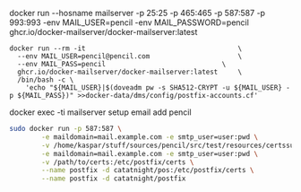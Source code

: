 docker run  --hosname mailserver -p 25:25 -p 465:465 -p 587:587 -p 993:993  -env MAIL_USER=pencil -env MAIL_PASSWORD=pencil  ghcr.io/docker-mailserver/docker-mailserver:latest



```
docker run --rm -it                                      \
  --env MAIL_USER=pencil@pencil.com                      \
  --env MAIL_PASS=pencil                             \
  ghcr.io/docker-mailserver/docker-mailserver:latest     \
  /bin/bash -c \
    'echo "${MAIL_USER}|$(doveadm pw -s SHA512-CRYPT -u ${MAIL_USER} -p ${MAIL_PASS})" >>docker-data/dms/config/postfix-accounts.cf'
```



docker exec -ti mailserver setup email add pencil




```bash
sudo docker run -p 587:587 \
		-e maildomain=mail.example.com -e smtp_user=user:pwd \
		-v /home/kaspar/stuff/sources/pencil/src/test/resources/certssudo docker run -p 587:587 \
		-e maildomain=mail.example.com -e smtp_user=user:pwd \
		-v /path/to/certs:/etc/postfix/certs \
		--name postfix -d catatnight/pos:/etc/postfix/certs \
		--name postfix -d catatnight/postfix
```